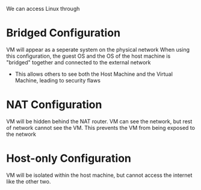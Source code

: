 We can access Linux through

# Bridged Configuration
VM will appear as a seperate system on the physical network
When using this configuration, the guest OS and the OS of the host machine is "bridged" together and connected to the external network
- This allows others to see both the Host Machine and the Virtual Machine, leading to security flaws

# NAT Configuration
VM will be hidden behind the NAT router. VM can see the network, but rest of network cannot see the VM.
This prevents the VM from being exposed to the network

# Host-only Configuration
VM will be isolated within the host machine, but cannot access the internet like the other two.



